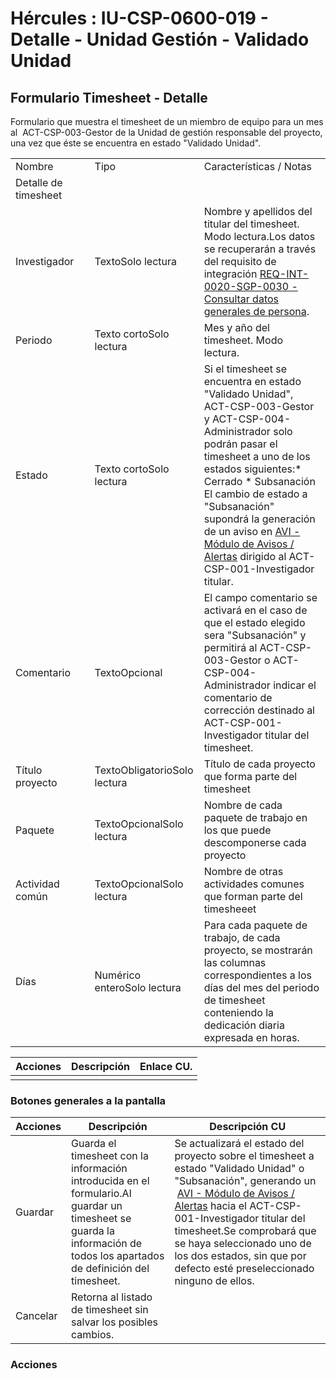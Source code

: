 # Hércules : IU\-CSP\-0600\-019 \- Detalle \- Unidad Gestión \- Validado Unidad



## Formulario Timesheet \- Detalle

Formulario que muestra el timesheet de un miembro de equipo para un mes al  ACT\-CSP\-003\-Gestor de la Unidad de gestión responsable del proyecto, una vez que éste se encuentra en estado "Validado Unidad". 



|  | | | |
| --- | --- | --- | --- |
| Nombre | | Tipo | Características / Notas |
| Detalle de timesheet | | | |
| Investigador | | TextoSolo lectura | Nombre y apellidos del titular del timesheet. Modo lectura.Los datos se recuperarán a través del requisito de integración [REQ\-INT\-0020\-SGP\-0030 \- Consultar datos generales de persona](/hercules/sgi-sistema-de-gestion-de-investigacion/requisitos-y-analisis-funcional/analisis-funcional-sgi-hercules/gen-aspectos-generales/int-requisitos-de-integracion/req-int-0020-sgp-integracion-con-sistema-de-gestion-de-personas/req-int-0020-sgp-0030-consultar-datos-generales-de-persona.md "/hercules/sgi-sistema-de-gestion-de-investigacion/requisitos-y-analisis-funcional/analisis-funcional-sgi-hercules/gen-aspectos-generales/int-requisitos-de-integracion/req-int-0020-sgp-integracion-con-sistema-de-gestion-de-personas/req-int-0020-sgp-0030-consultar-datos-generales-de-persona.md"). |
| Periodo | | Texto cortoSolo lectura | Mes y año del timesheet. Modo lectura. |
| Estado | | Texto cortoSolo lectura | Si el timesheet se encuentra en estado "Validado Unidad", ACT\-CSP\-003\-Gestor y ACT\-CSP\-004\-Administrador solo podrán pasar el timesheet a uno de los estados siguientes:* Cerrado * Subsanación  El cambio de estado a "Subsanación" supondrá la generación de un aviso en [AVI \- Módulo de Avisos / Alertas](/hercules/sgi-sistema-de-gestion-de-investigacion/requisitos-y-analisis-funcional/analisis-funcional-sgi-hercules/gen-aspectos-generales/com-modulo-de-comunicados/index.md "/hercules/sgi-sistema-de-gestion-de-investigacion/requisitos-y-analisis-funcional/analisis-funcional-sgi-hercules/gen-aspectos-generales/com-modulo-de-comunicados/index.md") dirigido al ACT\-CSP\-001\-Investigador titular. |
| Comentario | | TextoOpcional | El campo comentario se activará en el caso de que el estado elegido sera "Subsanación" y permitirá al ACT\-CSP\-003\-Gestor o ACT\-CSP\-004\-Administrador indicar el comentario de corrección destinado al ACT\-CSP\-001\-Investigador titular del timesheet. |
| Título proyecto | | TextoObligatorioSolo lectura | Título de cada proyecto que forma parte del timesheet |
| Paquete | | TextoOpcionalSolo lectura | Nombre de cada paquete de trabajo en los que puede descomponerse cada proyecto |
| Actividad común | | TextoOpcionalSolo lectura | Nombre de otras actividades comunes que forman parte del timesheeet |
| Días | | Numérico enteroSolo lectura | Para cada paquete de trabajo, de cada proyecto, se mostrarán las columnas correspondientes a los días del mes del periodo de timesheet conteniendo la dedicación diaria expresada en horas. |



| Acciones | Descripción | Enlace CU. |
| --- | --- | --- |
|  |  |  |

### Botones generales a la pantalla



| Acciones | Descripción | Descripción CU |
| --- | --- | --- |
| Guardar | Guarda el timesheet con la información introducida en el formulario.Al guardar un timesheet se guarda la información de todos los apartados de definición del timesheet. | Se actualizará el estado del proyecto sobre el timesheet a estado "Validado Unidad" o "Subsanación", generando un  [AVI \- Módulo de Avisos / Alertas](/hercules/sgi-sistema-de-gestion-de-investigacion/requisitos-y-analisis-funcional/analisis-funcional-sgi-hercules/gen-aspectos-generales/com-modulo-de-comunicados/index.md "/hercules/sgi-sistema-de-gestion-de-investigacion/requisitos-y-analisis-funcional/analisis-funcional-sgi-hercules/gen-aspectos-generales/com-modulo-de-comunicados/index.md") hacia el ACT\-CSP\-001\-Investigador titular del timesheet.Se comprobará que se haya seleccionado uno de los dos estados, sin que por defecto esté preseleccionado ninguno de ellos. |
| Cancelar | Retorna al listado de timesheet sin salvar los posibles cambios. |  |

### Acciones




